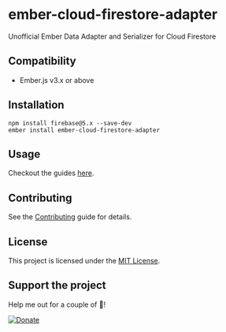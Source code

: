 ember-cloud-firestore-adapter
==============================================================================

Unofficial Ember Data Adapter and Serializer for Cloud Firestore


Compatibility
------------------------------------------------------------------------------

* Ember.js v3.x or above


Installation
------------------------------------------------------------------------------

```
npm install firebase@5.x --save-dev
ember install ember-cloud-firestore-adapter
```

Usage
------------------------------------------------------------------------------

Checkout the guides [here](https://github.com/mikkopaderes/ember-cloud-firestore-adapter/tree/master/guides).

Contributing
------------------------------------------------------------------------------

See the [Contributing](CONTRIBUTING.md) guide for details.


License
------------------------------------------------------------------------------

This project is licensed under the [MIT License](LICENSE.md).

Support the project
------------------------------------------------------------------------------

Help me out for a couple of :beers:!

[![Donate](https://www.paypalobjects.com/webstatic/mktg/logo/pp_cc_mark_37x23.jpg)](https://paypal.me/mikkopaderes)
